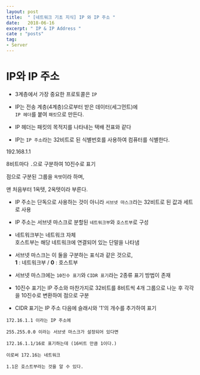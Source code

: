 ```yaml
---
layout: post
title:  " [네트워크 기초 지식] IP 와 IP 주소 "
date:   2018-06-16
excerpt: " IP & IP Address "
cate : "posts"
tag:
- Server
---
```



# IP와 IP 주소

* 3계층에서 가장 중요한 프로토콜은 `IP`

* IP는 전송 계층(4계층)으로부터 받은 데이터(세그먼트)에 <br> `IP 헤더`를 붙여 `패킷`으로 만든다.

* IP 헤더는 패킷의 목적지를 나타내는 택배 전표와 같다

* IP는 `IP 주소`라는 32비트로 된 식별번호를 사용하여 컴퓨터를 식별한다.

192.168.1.1

8비트마다 `.`으로 구분하여 10진수로 표기

점으로 구분된 그룹을 `옥텟`이라 하며,

맨 처음부터 1옥텟, 2옥텟이라 부른다.

* IP 주소는 단독으로 사용하는 것이 아니라 `서브넷 마스크`라는 32비트로 된 값과 세트로 사용

* IP 주소는 서브넷 마스크로 분할된 `네트워크부`와 `호스트부`로 구성

* 네트워크부는 네트워크 자체 <br> 호스트부는 해당 네트워크에 연결되어 있는 단말을 나타냄

* 서브넷 마스크는 이 둘을 구분하는 표식과 같은 것으로, <br> <b>1</b> : 네트워크부 / <b>0</b> : 호스트부

* 서브넷 마스크에는 `10진수 표기`와 `CIDR 표기`라는 2종류 표기 방법이 존재

* 10진수 표기는 IP 주소와 마찬가지로 32비트를 8비트씩 4개 그룹으로 나눈 후 각각을 10진수로 변환하여 점으로 구분

* CIDR 표기는 IP 주소 다음에 슬래시와 '1'의 개수를 추가하여 표기

```
172.16.1.1 이라는 IP 주소에

255.255.0.0 이라는 서브넷 마스크가 설정되어 있다면
 
172.16.1.1/16로 표기하는데 (16비트 만큼 1이다.)

이로써 172.16는 네트워크

1.1은 호스트부라는 것을 알 수 있다.
```
